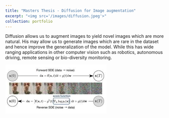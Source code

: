 ```yaml
---
title: "Masters Thesis - Diffusion for Image augmentation"
excerpt: "<img src='/images/diffusion.jpeg'>"
collection: portfolio
---
```


Diffusion allows us to augment images to yield novel images which are more natural. His may allow us to generate images which are rare in the dataset and hence improve the generalization of the model. While this has wide ranging applications in other computer vision such as robotics, autonomous driving, remote sensing or bio-diversity monitoring.

<img src='/images/diffusion.jpeg'>